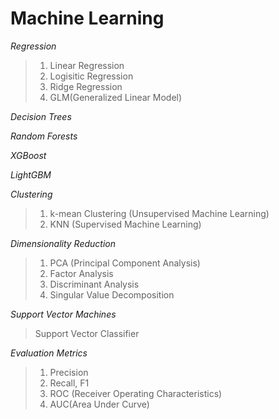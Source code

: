 # Machine Learning
*Regression*
> 1) Linear Regression
> 2) Logisitic Regression
> 3) Ridge Regression
> 4) GLM(Generalized Linear Model)

*Decision Trees*

*Random Forests*

*XGBoost*

*LightGBM*

*Clustering*
> 1) k-mean Clustering (Unsupervised Machine Learning)
> 2) KNN (Supervised Machine Learning)

*Dimensionality Reduction*
> 1) PCA (Principal Component Analysis)
> 2) Factor Analysis
> 3) Discriminant Analysis
> 4) Singular Value Decomposition

*Support Vector Machines*
> Support Vector Classifier

*Evaluation Metrics*
> 1) Precision
> 2) Recall, F1
> 3) ROC (Receiver Operating Characteristics)
> 4) AUC(Area Under Curve)

